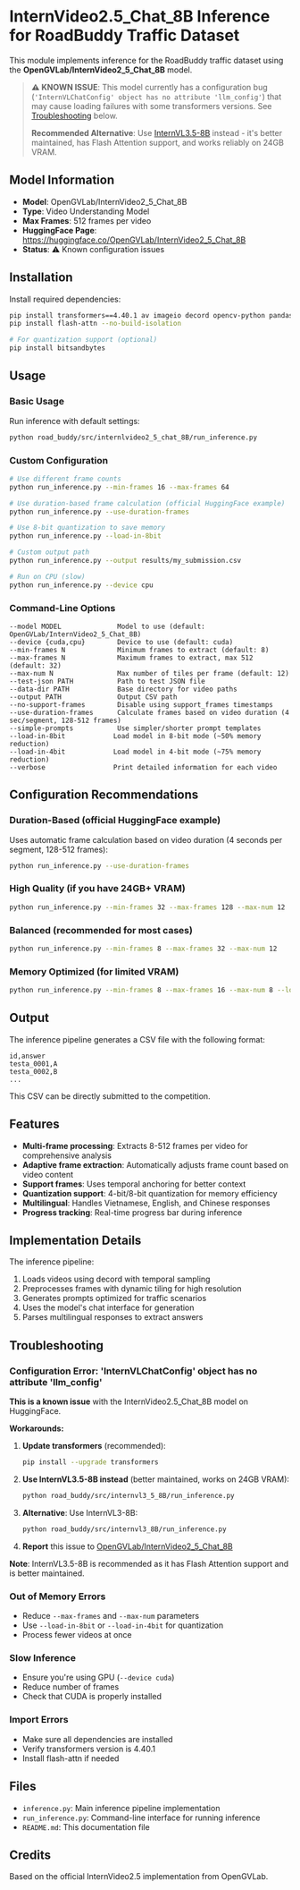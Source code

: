 # InternVideo2.5_Chat_8B Inference for RoadBuddy Traffic Dataset

This module implements inference for the RoadBuddy traffic dataset using the **OpenGVLab/InternVideo2_5_Chat_8B** model.

> **⚠️ KNOWN ISSUE**: This model currently has a configuration bug (`'InternVLChatConfig' object has no attribute 'llm_config'`) that may cause loading failures with some transformers versions. See [Troubleshooting](#configuration-error-internvlchatconfig-object-has-no-attribute-llm_config) below.
>
> **Recommended Alternative**: Use [InternVL3.5-8B](../internvl3_5_8B/) instead - it's better maintained, has Flash Attention support, and works reliably on 24GB VRAM.

## Model Information

- **Model**: OpenGVLab/InternVideo2_5_Chat_8B
- **Type**: Video Understanding Model
- **Max Frames**: 512 frames per video
- **HuggingFace Page**: https://huggingface.co/OpenGVLab/InternVideo2_5_Chat_8B
- **Status**: ⚠️ Known configuration issues

## Installation

Install required dependencies:

```bash
pip install transformers==4.40.1 av imageio decord opencv-python pandas tqdm
pip install flash-attn --no-build-isolation

# For quantization support (optional)
pip install bitsandbytes
```

## Usage

### Basic Usage

Run inference with default settings:

```bash
python road_buddy/src/internlvideo2_5_chat_8B/run_inference.py
```

### Custom Configuration

```bash
# Use different frame counts
python run_inference.py --min-frames 16 --max-frames 64

# Use duration-based frame calculation (official HuggingFace example)
python run_inference.py --use-duration-frames

# Use 8-bit quantization to save memory
python run_inference.py --load-in-8bit

# Custom output path
python run_inference.py --output results/my_submission.csv

# Run on CPU (slow)
python run_inference.py --device cpu
```

### Command-Line Options

```
--model MODEL              Model to use (default: OpenGVLab/InternVideo2_5_Chat_8B)
--device {cuda,cpu}        Device to use (default: cuda)
--min-frames N             Minimum frames to extract (default: 8)
--max-frames N             Maximum frames to extract, max 512 (default: 32)
--max-num N                Max number of tiles per frame (default: 12)
--test-json PATH           Path to test JSON file
--data-dir PATH            Base directory for video paths
--output PATH              Output CSV path
--no-support-frames        Disable using support_frames timestamps
--use-duration-frames      Calculate frames based on video duration (4 sec/segment, 128-512 frames)
--simple-prompts           Use simpler/shorter prompt templates
--load-in-8bit            Load model in 8-bit mode (~50% memory reduction)
--load-in-4bit            Load model in 4-bit mode (~75% memory reduction)
--verbose                 Print detailed information for each video
```

## Configuration Recommendations

### Duration-Based (official HuggingFace example)
Uses automatic frame calculation based on video duration (4 seconds per segment, 128-512 frames):
```bash
python run_inference.py --use-duration-frames
```

### High Quality (if you have 24GB+ VRAM)
```bash
python run_inference.py --min-frames 32 --max-frames 128 --max-num 12
```

### Balanced (recommended for most cases)
```bash
python run_inference.py --min-frames 8 --max-frames 32 --max-num 12
```

### Memory Optimized (for limited VRAM)
```bash
python run_inference.py --min-frames 8 --max-frames 16 --max-num 8 --load-in-8bit
```

## Output

The inference pipeline generates a CSV file with the following format:

```csv
id,answer
testa_0001,A
testa_0002,B
...
```

This CSV can be directly submitted to the competition.

## Features

- **Multi-frame processing**: Extracts 8-512 frames per video for comprehensive analysis
- **Adaptive frame extraction**: Automatically adjusts frame count based on video content
- **Support frames**: Uses temporal anchoring for better context
- **Quantization support**: 4-bit/8-bit quantization for memory efficiency
- **Multilingual**: Handles Vietnamese, English, and Chinese responses
- **Progress tracking**: Real-time progress bar during inference

## Implementation Details

The inference pipeline:
1. Loads videos using decord with temporal sampling
2. Preprocesses frames with dynamic tiling for high resolution
3. Generates prompts optimized for traffic scenarios
4. Uses the model's chat interface for generation
5. Parses multilingual responses to extract answers

## Troubleshooting

### Configuration Error: 'InternVLChatConfig' object has no attribute 'llm_config'

**This is a known issue** with the InternVideo2.5_Chat_8B model on HuggingFace.

**Workarounds:**

1. **Update transformers** (recommended):
   ```bash
   pip install --upgrade transformers
   ```

2. **Use InternVL3.5-8B instead** (better maintained, works on 24GB VRAM):
   ```bash
   python road_buddy/src/internvl3_5_8B/run_inference.py
   ```

3. **Alternative**: Use InternVL3-8B:
   ```bash
   python road_buddy/src/internvl3_8B/run_inference.py
   ```

4. **Report** this issue to [OpenGVLab/InternVideo2_5_Chat_8B](https://huggingface.co/OpenGVLab/InternVideo2_5_Chat_8B/discussions)

**Note**: InternVL3.5-8B is recommended as it has Flash Attention support and is better maintained.

### Out of Memory Errors
- Reduce `--max-frames` and `--max-num` parameters
- Use `--load-in-8bit` or `--load-in-4bit` for quantization
- Process fewer videos at once

### Slow Inference
- Ensure you're using GPU (`--device cuda`)
- Reduce number of frames
- Check that CUDA is properly installed

### Import Errors
- Make sure all dependencies are installed
- Verify transformers version is 4.40.1
- Install flash-attn if needed

## Files

- `inference.py`: Main inference pipeline implementation
- `run_inference.py`: Command-line interface for running inference
- `README.md`: This documentation file

## Credits

Based on the official InternVideo2.5 implementation from OpenGVLab.
